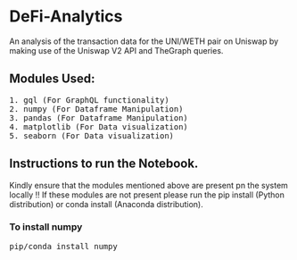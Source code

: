 # DeFi-Analytics

An analysis of the transaction data for the UNI/WETH pair on Uniswap by making use of the Uniswap V2 API and TheGraph queries.

## Modules Used:
<pre>
1. gql (For GraphQL functionality)
2. numpy (For Dataframe Manipulation)
3. pandas (For Dataframe Manipulation)
4. matplotlib (For Data visualization)
5. seaborn (For Data visualization)
</pre>

## Instructions to run the Notebook.

Kindly ensure that the modules mentioned above are present pn the system locally !! If these modules are not present please run the pip install (Python distribution) or conda install (Anaconda distribution).

### To install numpy
<pre>
pip/conda install numpy
</pre>

